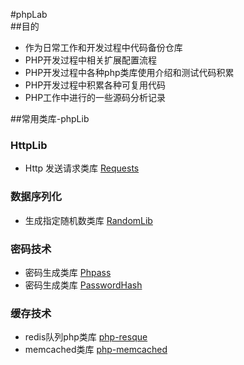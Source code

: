  
#phpLab  
##目的
* 作为日常工作和开发过程中代码备份仓库
* PHP开发过程中相关扩展配置流程
* PHP开发过程中各种php类库使用介绍和测试代码积累
* PHP开发过程中积累各种可复用代码
* PHP工作中进行的一些源码分析记录

##常用类库-phpLib

### HttpLib
* Http 发送请求类库 [Requests](https://github.com/rmccue/Requests) 

### 数据序列化
* 生成指定随机数类库 [RandomLib](https://github.com/ircmaxell/RandomLib)  

### 密码技术
* 密码生成类库 [Phpass](https://github.com/rchouinard/phpass) 
* 密码生成类库 [PasswordHash](http://www.openwall.com/phpass/) 

### 缓存技术
* redis队列php类库 [php-resque](https://github.com/chrisboulton/php-resque)
* memcached类库 [php-memcached](https://github.com/wxb/phpLab/tree/master/%E7%BC%93%E5%AD%98%E6%8A%80%E6%9C%AF/memcache)


